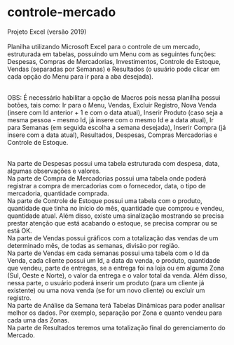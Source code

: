 # controle-mercado
Projeto Excel (versão 2019)
<br>
<br>
Planilha utilizando Microsoft Excel para o controle de um mercado, estruturada em tabelas, possuindo um Menu com as seguintes funções: Despesas, Compras de Mercadorias, Investimentos, Controle de Estoque, Vendas (separadas por Semanas) e Resultados (o usuário pode clicar em cada opção do Menu para ir para a aba desejada). <br> <br>

OBS: É necessário habilitar a opção de Macros pois nessa planilha possui botões, tais como: Ir para o Menu, Vendas, Excluir Registro, Nova Venda (insere com Id anterior + 1 e com o data atual), Inserir Produto (caso seja a mesma pessoa - mesmo Id, já insere com o mesmo Id e a data atual), Ir para Semanas (em seguida escolha a semana desejada), Inserir Compra (já insere com a data atual), Resultados, Despesas, Compras Mercadorias e Controle de Estoque. <br> <br>

Na parte de Despesas possui uma tabela estruturada com despesa, data, algumas observações e valores. <br>
Na parte de Compra de Mercadorias possui uma tabela onde poderá registrar a compra de mercadorias com o fornecedor, data, o tipo de mercadoria, quantidade comprada. <br>
Na parte de Controle de Estoque possui uma tabela com o produto, quantidade que tinha no início do mês, quantidade que comprou e vendeu, quantidade atual. Além disso, existe uma sinalização mostrando se precisa prestar atenção que está acabando o estoque, se precisa comprar  ou se está OK. <br>
Na parte de Vendas possui gráficos com a totalização das vendas de um determinado mês, de todas as semanas, divisão por região. <br>
Na parte de Vendas em cada semanas possui uma tabela com o Id da Venda, cada cliente possui um Id, a data da venda, o produto, quantidade que vendeu, parte de entregas, se a entrega foi na loja ou em alguma Zona (Sul, Oeste e Norte), o valor da entrega e o valor total da venda. Além disso, nessa parte, o usuário poderá inserir um produto (para um cliente já existente) ou uma nova venda (se for um novo cliente) ou excluir um registro. <br>
Na parte de Análise da Semana terá Tabelas Dinâmicas para poder analisar melhor os dados. Por exemplo, separação por Zona e quanto vendeu para cada uma das Zonas. <br>
Na parte de Resultados teremos uma totalização final do gerenciamento do Mercado. <br>


